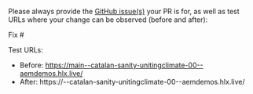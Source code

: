 Please always provide the [GitHub issue(s)](../issues) your PR is for, as well as test URLs where your change can be observed (before and after):

Fix #<gh-issue-id>

Test URLs:
- Before: https://main--catalan-sanity-unitingclimate-00--aemdemos.hlx.live/
- After: https://<branch>--catalan-sanity-unitingclimate-00--aemdemos.hlx.live/
